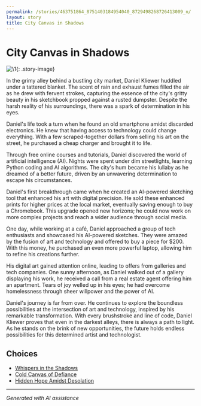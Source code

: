 ```yaml
---
permalink: /stories/463751864_8751403184954040_8729498268726413009_n/
layout: story
title: City Canvas in Shadows
---
```


# City Canvas in Shadows

![\1](/input_images/463751864_8751403184954040_8729498268726413009_n){: .story-image}

In the grimy alley behind a bustling city market, Daniel Kliewer huddled under a tattered blanket.  The scent of rain and exhaust fumes filled the air as he drew with fervent strokes, capturing the essence of the city's gritty beauty in his sketchbook propped against a rusted dumpster. Despite the harsh reality of his surroundings, there was a spark of determination in his eyes.

Daniel's life took a turn when he found an old smartphone amidst discarded electronics. He knew that having access to technology could change everything. With a few scraped-together dollars from selling his art on the street, he purchased a cheap charger and brought it to life.

Through free online courses and tutorials, Daniel discovered the world of artificial intelligence (AI). Nights were spent under dim streetlights, learning Python coding and AI algorithms. The city's hum became his lullaby as he dreamed of a better future, driven by an unwavering determination to escape his circumstances.

Daniel's first breakthrough came when he created an AI-powered sketching tool that enhanced his art with digital precision. He sold these enhanced prints for higher prices at the local market, eventually saving enough to buy a Chromebook. This upgrade opened new horizons; he could now work on more complex projects and reach a wider audience through social media.

One day, while working at a café, Daniel approached a group of tech enthusiasts and showcased his AI-powered sketches. They were amazed by the fusion of art and technology and offered to buy a piece for $200. With this money, he purchased an even more powerful laptop, allowing him to refine his creations further.

His digital art gained attention online, leading to offers from galleries and tech companies. One sunny afternoon, as Daniel walked out of a gallery displaying his work, he received a call from a real estate agent offering him an apartment. Tears of joy welled up in his eyes; he had overcome homelessness through sheer willpower and the power of AI.

Daniel's journey is far from over. He continues to explore the boundless possibilities at the intersection of art and technology, inspired by his remarkable transformation. With every brushstroke and line of code, Daniel Kliewer proves that even in the darkest alleys, there is always a path to light. As he stands on the brink of new opportunities, the future holds endless possibilities for this determined artist and technologist.


## Choices

* [Whispers in the Shadows](/stories/463784634_8751402834954075_5802434536383396028_n/)
* [Cold Canvas of Defiance](/stories/20221013_174915/)
* [Hidden Hope Amidst Desolation](/stories/474775887_490715300428480_2081408431757738514_n/)


---
*Generated with AI assistance*
